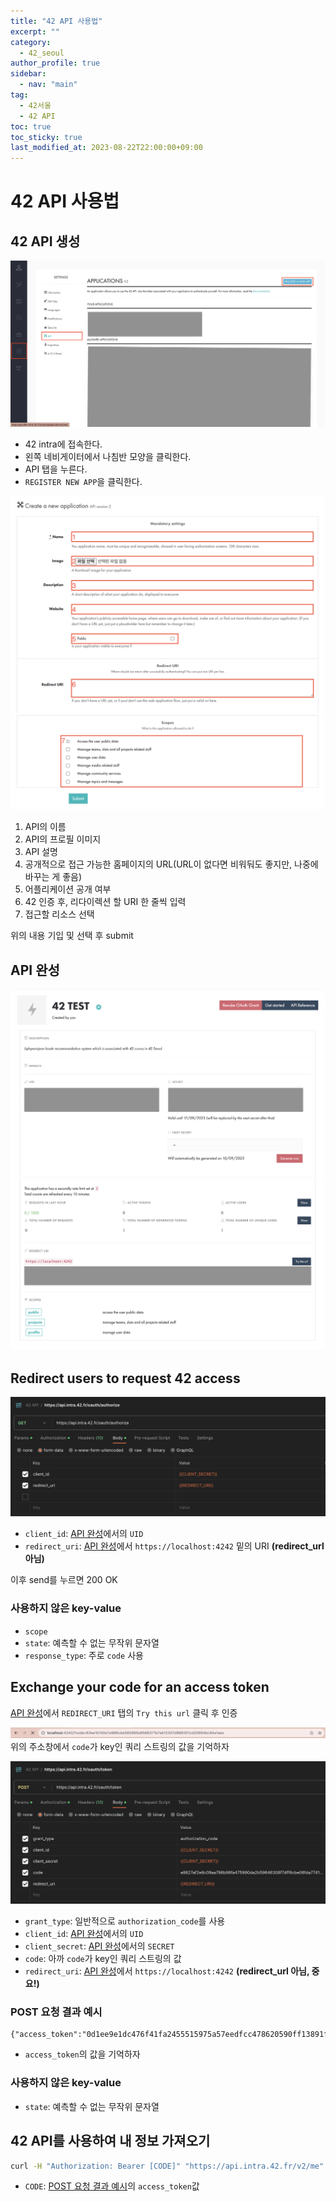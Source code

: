 ```yaml
---
title: "42 API 사용법"
excerpt: ""
category: 
  - 42_seoul
author_profile: true
sidebar:
  - nav: "main" 
tag:
  - 42서울
  - 42 API
toc: true
toc_sticky: true
last_modified_at: 2023-08-22T22:00:00+09:00
---
```


# 42 API 사용법
## 42 API 생성
![generate_1](/assets/images/page/42_seoul/2023-08-20_42_api_add_1.png)

- 42 intra에 접속한다.
- 왼쪽 네비게이터에서 나침반 모양을 클릭한다.
- API 탭을 누른다.
- `REGISTER NEW APP`을 클릭한다.

![generate_2](/assets/images/page/42_seoul/2023-08-20_42_api_add_2.png)
![generate_3](/assets/images/page/42_seoul/2023-08-20_42_api_add_3.png)

1. API의 이름
2. API의 프로필 이미지
3. API 설명
4. 공개적으로 접근 가능한 홈페이지의 URL(URL이 없다면 비워둬도 좋지만, 나중에 바꾸는 게 좋음)
5. 어플리케이션 공개 여부
6. 42 인증 후, 리다이렉션 할 URI 한 줄씩 입력
7. 접근할 리소스 선택

위의 내용 기입 및 선택 후 submit

## API 완성
![api_info1](/assets/images/page/42_seoul/2023-08-20_42_api_info_1.png)
![api_info2](/assets/images/page/42_seoul/2023-08-20_42_api_info_2.png)

## Redirect users to request 42 access
![api_authenticate](/assets/images/page/42_seoul/2023-08-20_42_api_authenticate.png)

- `client_id`: [API 완성](#api-완성)에서의 `UID`
- `redirect_uri`: [API 완성](#api-완성)에서 `https://localhost:4242` 밑의 URI **(redirect_url 아님)**

이후 send를 누르면 200 OK

### 사용하지 않은 key-value
- `scope`
- `state`: 예측할 수 없는 무작위 문자열
- `response_type`: 주로 `code` 사용

## Exchange your code for an access token
[API 완성](#api-완성)에서 `REDIRECT_URI` 탭의 `Try this url` 클릭 후 인증

![get_code](/assets/images/page/42_seoul/2023-08-20_42_api_get_code.png)
위의 주소창에서 `code`가 key인 쿼리 스트링의 값을 기억하자

![get_token1](/assets/images/page/42_seoul/2023-08-20_42_api_get_token_1.png)

- `grant_type`: 일반적으로 `authorization_code`를 사용
- `client_id`: [API 완성](#api-완성)에서의 `UID`
- `client_secret`: [API 완성](#api-완성)에서의 `SECRET`
- `code`: 아까 `code`가 key인 쿼리 스트링의 값
- `redirect_uri`: [API 완성](#api-완성)에서 `https://localhost:4242` **(redirect_url 아님, 중요!)**

### POST 요청 결과 예시
```
{"access_token":"0d1ee9e1dc476f41fa2455515975a57eedfcc478620590ff13891f0e289d2774","token_type":"bearer","expires_in":4763,"refresh_token":"8d09d9e802d64de7969c434e597e6468c17fa005b2d5e6c0b17b63bce6f3c4b8","scope":"public","created_at":1692515392,"secret_valid_until":1694930129}
```
- `access_token`의 값을 기억하자

### 사용하지 않은 key-value
- `state`: 예측할 수 없는 무작위 문자열

## 42 API를 사용하여 내 정보 가져오기
```bash
curl -H "Authorization: Bearer [CODE]" "https://api.intra.42.fr/v2/me"
```

- `CODE`: [POST 요청 결과 예시](#post-요청-결과-예시)의 `access_token`값
